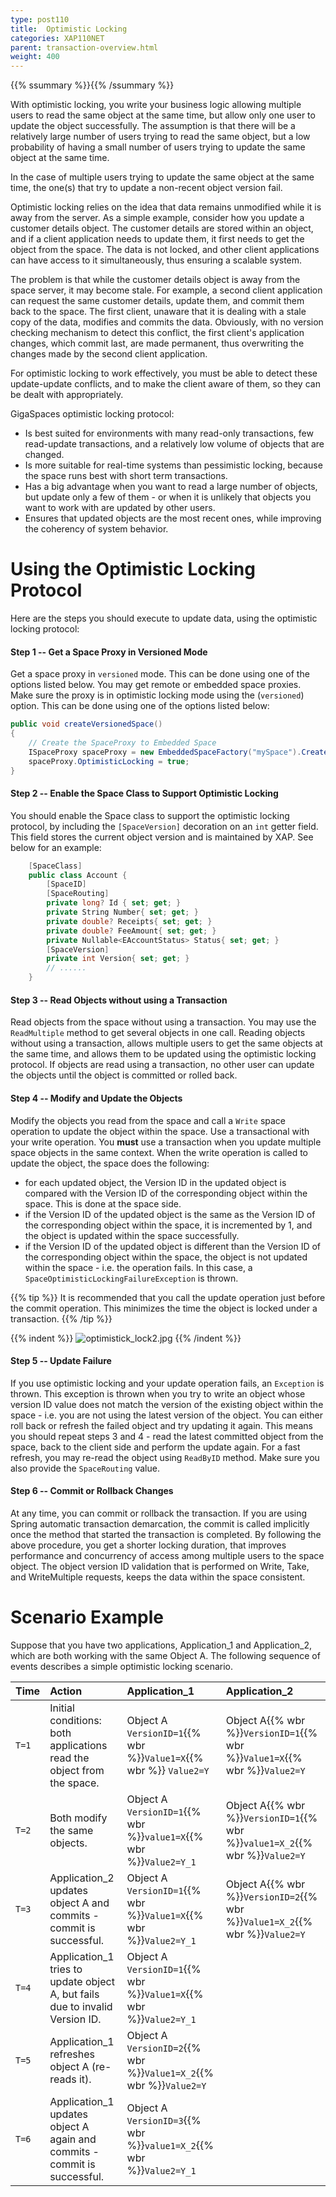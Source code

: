 ```yaml
---
type: post110
title:  Optimistic Locking
categories: XAP110NET
parent: transaction-overview.html
weight: 400
---
```



{{% ssummary %}}{{% /ssummary %}}


With optimistic locking, you write your business logic allowing multiple users to read the same object at the same time, but allow only one user to update the object successfully. The assumption is that there will be a relatively large number of users trying to read the same object, but a low probability of having a small number of users trying to update the same object at the same time.

In the case of multiple users trying to update the same object at the same time, the one(s) that try to update a non-recent object version fail.

Optimistic locking relies on the idea that data remains unmodified while it is away from the server. As a simple example, consider how you update a customer details object. The customer details are stored within an object, and if a client application needs to update them, it first needs to get the object from the space. The data is not locked, and other client applications can have access to it simultaneously, thus ensuring a scalable system.

The problem is that while the customer details object is away from the space server, it may become stale. For example, a second client application can request the same customer details, update them, and commit them back to the space. The first client, unaware that it is dealing with a stale copy of the data, modifies and commits the data. Obviously, with no version checking mechanism to detect this conflict, the first client's application changes, which commit last, are made permanent, thus overwriting the changes made by the second client application.

For optimistic locking to work effectively, you must be able to detect these update-update conflicts, and to make the client aware of them, so they can be dealt with appropriately.

GigaSpaces optimistic locking protocol:

- Is best suited for environments with many read-only transactions, few read-update transactions, and a relatively low volume of objects that are changed.
- Is more suitable for real-time systems than pessimistic locking, because the space runs best with short term transactions.
- Has a big advantage when you want to read a large number of objects, but update only a few of them - or when it is unlikely that objects you want to work with are updated by other users.
- Ensures that updated objects are the most recent ones, while improving the coherency of system behavior.

# Using the Optimistic Locking Protocol

Here are the steps you should execute to update data, using the optimistic locking protocol:

#### Step 1 -- Get a Space Proxy in Versioned Mode

Get a space proxy in `versioned` mode. This can be done using one of the options listed below. You may get remote or embedded space proxies. Make sure the proxy is in optimistic locking mode using the (`versioned`) option. This can be done using one of the options listed below:



```csharp
public void createVersionedSpace()
{
	// Create the SpaceProxy to Embedded Space
	ISpaceProxy spaceProxy = new EmbeddedSpaceFactory("mySpace").Create();
	spaceProxy.OptimisticLocking = true;
}
```


#### Step 2 -- Enable the Space Class to Support Optimistic Locking

You should enable the Space class to support the optimistic locking protocol, by including the `[SpaceVersion]` decoration on an `int` getter field. This field stores the current object version and is maintained by XAP. See below for an example:


```csharp
	[SpaceClass]
	public class Account {
		[SpaceID]
		[SpaceRouting]
		private long? Id { set; get; }
		private String Number{ set; get; }
		private double? Receipts{ set; get; }
		private double? FeeAmount{ set; get; }
		private Nullable<EAccountStatus> Status{ set; get; }
		[SpaceVersion]
		private int Version{ set; get; }
		// ......
    }
```

#### Step 3 -- Read Objects without using a Transaction

Read objects from the space without using a transaction. You may use the `ReadMultiple` method to get several objects in one call. Reading objects without using a transaction, allows multiple users to get the same objects at the same time, and allows them to be updated using the optimistic locking protocol. If objects are read using a transaction, no other user can update the objects until the object is committed or rolled back.

#### Step 4 -- Modify and Update the Objects

Modify the objects you read from the space and call a `Write` space operation to update the object within the space.
Use a transactional with your write operation. You **must** use a transaction when you update multiple space objects in the same context. When the write operation is called to update the object, the space does the following:

- for each updated object, the Version ID in the updated object is compared with the Version ID of the corresponding object within the space. This is done at the space side.
- if the Version ID of the updated object is the same as the Version ID of the corresponding object within the space, it is incremented by 1, and the object is updated within the space successfully.
- if the Version ID of the updated object is different than the Version ID of the corresponding object within the space, the object is not updated within the space - i.e. the operation fails. In this case, a `SpaceOptimisticLockingFailureException` is thrown.

{{% tip %}}
It is recommended that you call the update operation just before the commit operation. This minimizes the time the object is locked under a transaction.
{{% /tip %}}

{{% indent %}}
![optimistick_lock2.jpg](/attachment_files/optimistick_lock2.jpg)
{{% /indent %}}

#### Step 5 -- Update Failure

If you use optimistic locking and your update operation fails, an `Exception` is thrown. This exception is thrown when you try to write an object whose version ID value does not match the version of the existing object within the space - i.e. you are not using the latest version of the object. You can either roll back or refresh the failed object and try updating it again. This means you should repeat steps 3 and 4 - read the latest committed object from the space, back to the client side and perform the update again. For a fast refresh, you may re-read the object using `ReadByID` method. Make sure you also provide the `SpaceRouting` value.

#### Step 6 -- Commit or Rollback Changes

At any time, you can commit or rollback the transaction. If you are using Spring automatic transaction demarcation, the commit is called implicitly once the method that started the transaction is completed.
By following the above procedure, you get a shorter locking duration, that improves performance and concurrency of access among multiple users to the space object. The object version ID validation that is performed on Write, Take, and WriteMultiple requests, keeps the data within the space consistent.




# Scenario Example

Suppose that you have two applications, Application_1 and Application_2, which are both working with the same Object A. The following sequence of events describes a simple optimistic locking scenario.


| Time | Action | Application\_1 | Application\_2 |
|:-----|:-------|:---------------|:---------------|
| `T=1` | Initial conditions: both applications read the object from the space. | Object A `VersionID=1`{{% wbr %}}`Value1=X`{{% wbr %}} `Value2=Y` | Object A{{% wbr %}}`VersionID=1`{{% wbr %}}`Value1=X`{{% wbr %}}`Value2=Y` |
| `T=2` | Both modify the same objects. | Object A `VersionID=1`{{% wbr %}}`value1=X`{{% wbr %}}`Value2=Y_1` | Object A{{% wbr %}}`VersionID=1`{{% wbr %}}`value1=X_2`{{% wbr %}}`Value2=Y` |
| `T=3` | Application_2 updates object A and commits - commit is successful. | Object A `VersionID=1`{{% wbr %}}`Value1=X`{{% wbr %}}`Value2=Y_1` | Object A{{% wbr %}}`VersionID=2`{{% wbr %}}`Value1=X_2`{{% wbr %}}`Value2=Y` |
| `T=4` | Application_1 tries to update object A, but fails due to invalid Version ID. | Object A `VersionID=1`{{% wbr %}}`Value1=X`{{% wbr %}}`Value2=Y_1` | |
| `T=5` | Application_1 refreshes object A (re-reads it). | Object A `VersionID=2`{{% wbr %}}`Value1=X_2`{{% wbr %}}`Value2=Y` | |
| `T=6` | Application_1 updates object A again and commits - commit is successful. | Object A `VersionID=3`{{% wbr %}}`value1=X_2`{{% wbr %}}`Value2=Y_1` | |

